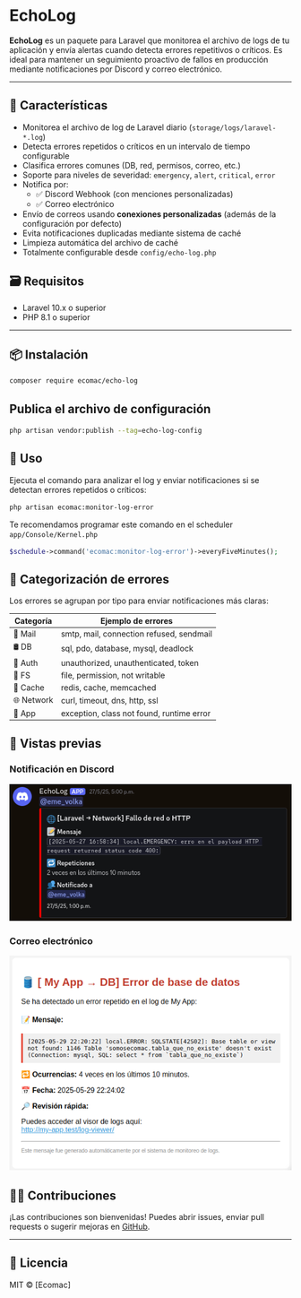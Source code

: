 # EchoLog

**EchoLog** es un paquete para Laravel que monitorea el archivo de logs de tu aplicación y envía alertas cuando detecta errores repetitivos o críticos. Es ideal para mantener un seguimiento proactivo de fallos en producción mediante notificaciones por Discord y correo electrónico.

---

## 🚀 Características

- Monitorea el archivo de log de Laravel diario (`storage/logs/laravel-*.log`)
- Detecta errores repetidos o críticos en un intervalo de tiempo configurable
- Clasifica errores comunes (DB, red, permisos, correo, etc.)
- Soporte para niveles de severidad: `emergency`, `alert`, `critical`, `error`
- Notifica por:
  - ✅ Discord Webhook (con menciones personalizadas)
  - ✅ Correo electrónico
- Envío de correos usando **conexiones personalizadas** (además de la configuración por defecto)
- Evita notificaciones duplicadas mediante sistema de caché
- Limpieza automática del archivo de caché
- Totalmente configurable desde `config/echo-log.php`

## 🗃️ Requisitos

- Laravel 10.x o superior
- PHP 8.1 o superior

---

## 📦 Instalación

```bash
composer require ecomac/echo-log
```

## Publica el archivo de configuración

```bash
php artisan vendor:publish --tag=echo-log-config
```

##  🧪 Uso

Ejecuta el comando para analizar el log y enviar notificaciones si se detectan errores repetidos o críticos:

```bash
php artisan ecomac:monitor-log-error
```
Te recomendamos programar este comando en el scheduler `app/Console/Kernel.php`

```php
$schedule->command('ecomac:monitor-log-error')->everyFiveMinutes();
```

## 🧠 Categorización de errores

Los errores se agrupan por tipo para enviar notificaciones más claras:

| Categoría     | Ejemplo de errores                          |
|---------------|---------------------------------------------|
| 📧 Mail       | smtp, mail, connection refused, sendmail    |
| 🛢️ DB         | sql, pdo, database, mysql, deadlock         |
| 🔐 Auth       | unauthorized, unauthenticated, token         |
| 📁 FS         | file, permission, not writable               |
| 🧠 Cache      | redis, cache, memcached                      |
| 🌐 Network    | curl, timeout, dns, http, ssl                |
| 🧩 App        | exception, class not found, runtime error    |

## 📸 Vistas previas

### Notificación en Discord
![Discord Preview](docs/discord-preview.png)

### Correo electrónico
![Email Preview](docs/email-preview.png?v=3)

## 🧑‍💻 Contribuciones

¡Las contribuciones son bienvenidas! Puedes abrir issues, enviar pull requests o sugerir mejoras en [GitHub](https://github.com/ecomac/echo-log).

---

## 📜 Licencia

MIT © [Ecomac]
